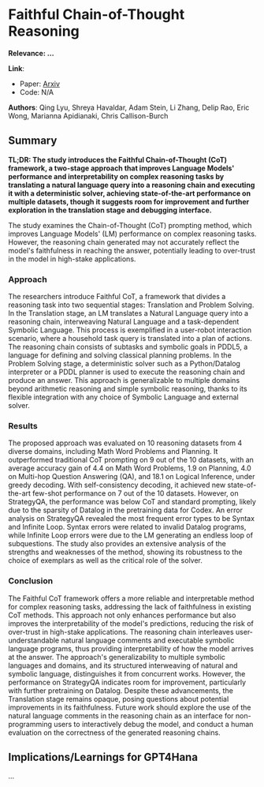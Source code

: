 <!--- Created using: ... --->
<!--- Based on: 100.0% of the Paper --->
<!--- Reviewed: False --->
# Faithful Chain-of-Thought Reasoning

**Relevance: ...**

**Link**:
- Paper: [Arxiv](http://arxiv.org/pdf/2301.13379v2)
- Code: N/A

**Authors**: Qing Lyu, Shreya Havaldar, Adam Stein, Li Zhang, Delip Rao, Eric Wong, Marianna Apidianaki, Chris Callison-Burch

## Summary

**TL;DR: The study introduces the Faithful Chain-of-Thought (CoT) framework, a two-stage approach that improves Language Models' performance and interpretability on complex reasoning tasks by translating a natural language query into a reasoning chain and executing it with a deterministic solver, achieving state-of-the-art performance on multiple datasets, though it suggests room for improvement and further exploration in the translation stage and debugging interface.**

The study examines the Chain-of-Thought (CoT) prompting method, which improves Language Models' (LM) performance on complex reasoning tasks. However, the reasoning chain generated may not accurately reflect the model's faithfulness in reaching the answer, potentially leading to over-trust in the model in high-stake applications.

### Approach

The researchers introduce Faithful CoT, a framework that divides a reasoning task into two sequential stages: Translation and Problem Solving. In the Translation stage, an LM translates a Natural Language query into a reasoning chain, interweaving Natural Language and a task-dependent Symbolic Language. This process is exemplified in a user-robot interaction scenario, where a household task query is translated into a plan of actions. The reasoning chain consists of subtasks and symbolic goals in PDDL5, a language for defining and solving classical planning problems. In the Problem Solving stage, a deterministic solver such as a Python/Datalog interpreter or a PDDL planner is used to execute the reasoning chain and produce an answer. This approach is generalizable to multiple domains beyond arithmetic reasoning and simple symbolic reasoning, thanks to its flexible integration with any choice of Symbolic Language and external solver.

### Results

The proposed approach was evaluated on 10 reasoning datasets from 4 diverse domains, including Math Word Problems and Planning. It outperformed traditional CoT prompting on 9 out of the 10 datasets, with an average accuracy gain of 4.4 on Math Word Problems, 1.9 on Planning, 4.0 on Multi-hop Question Answering (QA), and 18.1 on Logical Inference, under greedy decoding. With self-consistency decoding, it achieved new state-of-the-art few-shot performance on 7 out of the 10 datasets. However, on StrategyQA, the performance was below CoT and standard prompting, likely due to the sparsity of Datalog in the pretraining data for Codex. An error analysis on StrategyQA revealed the most frequent error types to be Syntax and Infinite Loop. Syntax errors were related to invalid Datalog programs, while Infinite Loop errors were due to the LM generating an endless loop of subquestions. The study also provides an extensive analysis of the strengths and weaknesses of the method, showing its robustness to the choice of exemplars as well as the critical role of the solver.

### Conclusion

The Faithful CoT framework offers a more reliable and interpretable method for complex reasoning tasks, addressing the lack of faithfulness in existing CoT methods. This approach not only enhances performance but also improves the interpretability of the model's predictions, reducing the risk of over-trust in high-stake applications. The reasoning chain interleaves user-understandable natural language comments and executable symbolic language programs, thus providing interpretability of how the model arrives at the answer. The approach's generalizability to multiple symbolic languages and domains, and its structured interweaving of natural and symbolic language, distinguishes it from concurrent works. However, the performance on StrategyQA indicates room for improvement, particularly with further pretraining on Datalog. Despite these advancements, the Translation stage remains opaque, posing questions about potential improvements in its faithfulness. Future work should explore the use of the natural language comments in the reasoning chain as an interface for non-programming users to interactively debug the model, and conduct a human evaluation on the correctness of the generated reasoning chains.

## Implications/Learnings for GPT4Hana

...
